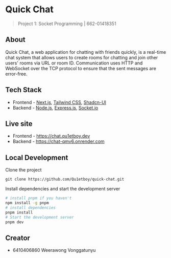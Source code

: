 # Quick Chat

> Project 1: Socket Programming | 662-01418351

## About

Quick Chat, a web application for chatting with friends quickly, is a real-time chat system that allows users to create rooms for chatting and join other users' rooms via URL or room ID. Communication uses HTTP and WebSocket over the TCP protocol to ensure that the sent messages are error-free.

<!-- Quick Chat เว็บแอปพลิเคชั่นสําหรับการพูดคุยกับเพื่อน ๆ แบบเร็ว ๆ เป็นระบบ real-time chat ที่ user สามารถสร้างห้องเพื่อพูดคุยกันได้ และเข้าร่วมห้องของ user คนอื่นผ่าน url หรือเข้าผ่าน room id การสื่อสารใช้ HTTP และ WebSocket ผ่าน TCP protocol ในการติดต่อระหว่าง client กับ server เพื่อให้มั่นใจได้ว่าข้อความที่ส่งไปนั้นไม่มีข้อผิดพลาดใด ๆ -->

## Tech Stack

- Frontend - [Next.js](https://nextjs.org/), [Tailwind CSS](https://tailwindcss.com/), [Shadcn-UI](https://ui.shadcn.com/)
- Backend - [Node.js](https://nodejs.org/), [Express.js](https://expressjs.com/), [Socket.io](https://socket.io/)

## Live site

- Frontend - https://chat.qu1etboy.dev
- Backend - https://chat-qmv6.onrender.com

## Local Development

Clone the project

```
git clone https://github.com/Qu1etboy/quick-chat.git
```

Install dependencies and start the development server

```sh
# install pnpm if you haven't
npm install -g pnpm
# install dependencies
pnpm install
# Start the development server
pnpm dev
```

## Creator

- 6410406860 Weerawong Vonggatunyu

